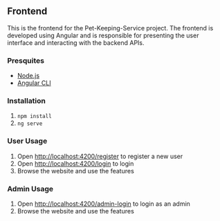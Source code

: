 ## Frontend

This is the frontend for the Pet-Keeping-Service project. The frontend is developed using Angular and is responsible for presenting the user interface and interacting with the backend APIs.

### Presquites

- [Node.js](https://nodejs.org/en/)
- [Angular CLI](https://cli.angular.io/)

### Installation

1. ```npm install```
2. ```ng serve```

### User Usage

1. Open [http://localhost:4200/register](http://localhost:4200/register) to register a new user
2. Open [http://localhost:4200/login](http://localhost:4200/login) to login
3. Browse the website and use the features

### Admin Usage

1. Open [http://localhost:4200/admin-login](http://localhost:4200/admin-login) to login as an admin
2. Browse the website and use the features